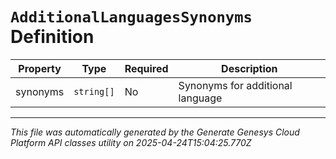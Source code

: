 # `AdditionalLanguagesSynonyms` Definition

| Property | Type | Required | Description |
|----------|------|----------|-------------|
| synonyms | `string[]` | No | Synonyms for additional language |

---

*This file was automatically generated by the Generate Genesys Cloud Platform API classes utility on 2025-04-24T15:04:25.770Z*